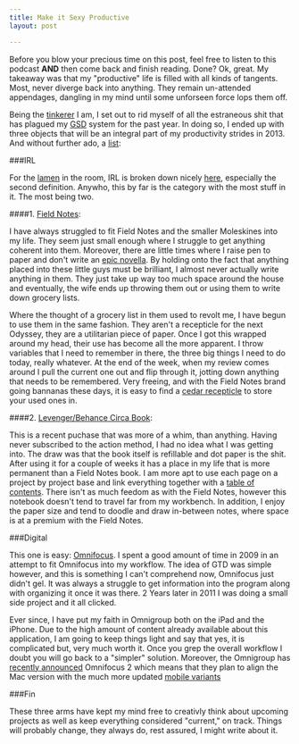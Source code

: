 ```yaml
---
title: Make it Sexy Productive
layout: post

---
```


Before you blow your precious time on this post, feel free to listen to this
podcast __AND__ then come back and finish reading. Done? Ok, great. My takeaway
was that my "productive" life is filled with all kinds of tangents. Most, never
diverge back into anything. They remain un-attended appendages, dangling in my
mind until some unforseen force lops them off.

Being the [tinkerer][2] I am, I set out to rid myself of all the estraneous shit
that has plagued my [GSD][9] system for the past year.
In doing so, I ended up with three objects that will be an integral part of my
productivity strides in 2013. And without further ado, a [list][10]:

###IRL

For the [lamen][3] in the room, IRL is broken down nicely [here][4], especially
the second definition. Anywho, this by far is the category with the most stuff in
it. The most being two.

####1. [Field Notes][5]:

I have always struggled to fit Field Notes and the smaller
Moleskines into my life. They seem just small enough where I struggle to get
anything coherent into them. Moreover, there are little times where I raise pen to
paper and don't write an [epic novella][11]. By holding onto the fact that anything placed into
these little guys must be brilliant, I almost never actually write anything in them.
They just take up way too much space around the house and eventually, the wife
ends up throwing them out or using them to write down grocery lists.

Where the thought of a grocery list in them used to revolt me, I have begun to use
them in the same fashion. They aren't a recepticle for the next Odyssey, they are
a utilitarian piece of paper. Once I got this wrapped around my head, their use
has become all the more apparent. I throw variables that I need to remember in there,
the three big things I need to do today, really whatever. At the end of the week,
when my review comes around I pull the current one out and flip through it, jotting
down anything that needs to be remembered. Very freeing, and with the Field Notes brand
going bannanas these days, it is easy to find a [cedar recepticle][5] to store your used ones in.

####2. [Levenger/Behance Circa Book][6]:

This is a recent puchase that was more of a whim, than anything. Having never
subscribed to the action method, I had no idea what I was getting into. The draw was
that the book itself is refillable and dot paper is the shit. After using it for
a couple of weeks it has a place in my life that is more permanent than a Field Notes
book. I am more apt to use each page on a project by project base and link everything
together with a [table of contents][7]. There isn't as much feedom as with the
Field Notes, however this notebook doesn't tend to travel far from my workbench. In addition,
I enjoy the paper size and tend to doodle and draw in-between notes, where space
is at a premium with the Field Notes.

###Digital

This one is easy: [Omnifocus][8]. I spent a good amount of time in 2009 in an
attempt to fit Omnifocus into my workflow. The idea of GTD was simple however,
and this is something I can't comprehend now, Omnifocus just didn't gel. It was always
a struggle to get information into the program along with organizing it once it was there.
2 Years later in 2011 I was doing a small side project and it all clicked.

Ever since, I have put my faith in Omnigroup both on the iPad and the iPhone.
Due to the high amount of content already available about this application, I am
going to keep things light and say that yes, it is complicated but, very much
worth it. Once you grep the overall workflow I doubt you will go back to a
"simpler" solution. Moreover, the Omnigroup has [recently announced][12] Omnifocus 2
which means that they plan to align the Mac version with the much more updated [mobile
variants][13]

###Fin

These three arms have kept my mind free to creativly think about upcoming projects
as well as keep everything considered "current," on track. Things will probably change, they always do,
rest assured, I might write about it.

[2]: https://gimmebar.com/view/50730705aac422613b000001/big
[3]: http://www.urbandictionary.com/define.php?term=lamen+terms
[4]: http://www.urbandictionary.com/define.php?term=IRL
[5]: http://fieldnotesbrand.com/shop/
[6]: http://www.creativesoutfitter.com/product/29/action-circa-notebook
[7]: http://www.fourhourworkweek.com/blog/2007/12/05/how-to-take-notes-like-an-alpha-geek-plus-my-2600-date-challenge/
[8]: https://www.omnigroup.com/products/omnifocus/
[9]: http://www.doitfuckingnow.com/
[10]: http://youtu.be/-JFfN5pKzFU
[11]: http://www.amazon.com/s/ref=nb_sb_ss_i_1_10?url=search-alias%3Daps&field-keywords=mitchener&sprefix=bosch+icon%2Caps%2C162
[12]: http://www.omnigroup.com/blog/entry/debut-of-omnifocus-2
[13]: http://www.omnigroup.com/products/omnifocus-iphone/
